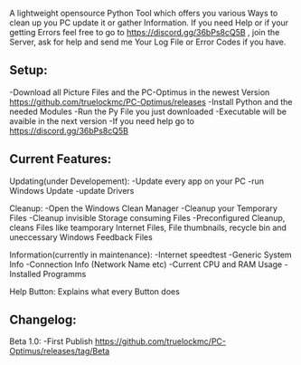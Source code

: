 A lightweight opensource Python Tool which offers you various Ways to clean up you PC update it or gather Information.
If you need Help or if your getting Errors feel free to go to https://discord.gg/36bPs8cQ5B , join the Server, ask for help and send me Your Log File or Error Codes if you have.

Setup:
-
-Download all Picture Files and the PC-Optimus in the newest Version https://github.com/truelockmc/PC-Optimus/releases
-Install Python and the needed Modules
-Run the Py File you just downloaded
-Executable will be avaible in the next version
-If you need help go to https://discord.gg/36bPs8cQ5B

Current Features:
-
Updating(under Developement):
-Update every app on your PC
-run Windows Update
-update Drivers

Cleanup:
-Open the Windows Clean Manager
-Cleanup your Temporary Files
-Cleanup invisible Storage consuming Files
-Preconfigured Cleanup, cleans Files like teamporary Internet Files, File thumbnails, recycle bin and uneccessary Windows Feedback Files

Information(currently in maintenance):
-Internet speedtest
-Generic System Info
-Connection Info (Network Name etc)
-Current CPU and RAM Usage
-Installed Programms

Help Button:
Explains what every Button does

Changelog:
-
Beta 1.0:
-First Publish
https://github.com/truelockmc/PC-Optimus/releases/tag/Beta

